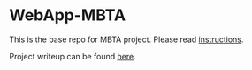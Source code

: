 # WebApp-MBTA
 This is the base repo for MBTA project. Please read [instructions](instructions.md). 

 Project writeup can be found  [here](writeup.md). 